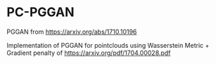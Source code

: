 # PC-PGGAN

PGGAN from https://arxiv.org/abs/1710.10196

Implementation of PGGAN for pointclouds using Wasserstein Metric + Gradient penalty of https://arxiv.org/pdf/1704.00028.pdf
